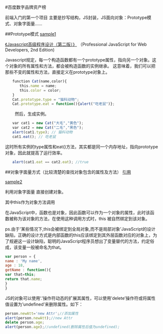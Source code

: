 #百度数字品牌资产榜

前端入门的第一个项目
主要是抄写结构，JS封装，JS面向对象：Prototype模式、对象字面量……

##Prototype模式
[sample1](https://github.com/Sanchez3/MyProject/blob/master/BaiduList/sample1.js)

 [《Javascript高级程序设计（第二版）》](http://www.wrox.com/WileyCDA/WroxTitle/Professional-JavaScript-for-Web-Developers-2nd-Edition.productCd-047022780X.html "Title")
（Professional JavaScript for Web Developers, 2nd Edition)

Javascript规定，每一个构造函数都有一个prototype属性，指向另一个对象。这个对象的所有属性和方法，都会被构造函数的实例继承。
这意味着，我们可以把那些不变的属性和方法，直接定义在prototype对象上。
```js
　　function Cat(name,color){
　　　　this.name = name;
　　　　this.color = color;
　　}
　　Cat.prototype.type = "猫科动物";
　　Cat.prototype.eat = function(){alert("吃老鼠")};
```
　　
然后，生成实例。
```js
　　var cat1 = new Cat("大毛","黄色");
　　var cat2 = new Cat("二毛","黑色");
　　alert(cat1.type); // 猫科动物
　　cat1.eat(); // 吃老鼠
```
这时所有实例的type属性和eat()方法，其实都是同一个内存地址，指向prototype对象，因此就提高了运行效率。

```js
　　alert(cat1.eat == cat2.eat); //true
```

##对象字面量方式（比较清楚的查找对象包含的属性及方法）
 [引用](http://www.cnblogs.com/gaojun/archive/2013/10/24/3386552.html "Title")

[sample2](https://github.com/Sanchez3/MyProject/blob/master/BaiduList/sample2.js)

利用对象字面量 直接创建对象。

其中this作为对象方法调用

在JavaScript中，函数也是对象，因此函数可以作为一个对象的属性，此时该函数被称为该对象的方法，在使用这种调用方式时，this 被自然绑定到该对象。

ps.由于'某些情况下,this会被绑定到全局对象,而不是局部对象'JavaScript的设计缺陷，正确的设计方式是内部函数的this应该绑定到其外层函数对应的对象上，为了规避这一设计缺陷，聪明的JavaScript程序员想出了变量替代的方法，约定俗成，该变量一般被命名为that。

```js
var person = {
name : 'My name',
age : 18,
getName : function(){
var that=this;
return that.name;
}
}
```
JS的对象可以使用‘.’操作符动态的扩展其属性，可以使用’delete’操作符或将属性值设置为’undefined’来删除属性。如下：
```js
person.newAtt='new Attr';//添加属性
alert(person.newAtt);//new Attr
delete person.age;
alert(person.age);//undefined(删除属性后值为undefined);
```
